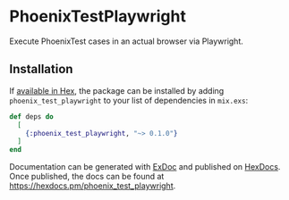# PhoenixTestPlaywright

Execute PhoenixTest cases in an actual browser via Playwright.

## Installation

If [available in Hex](https://hex.pm/docs/publish), the package can be installed
by adding `phoenix_test_playwright` to your list of dependencies in `mix.exs`:

```elixir
def deps do
  [
    {:phoenix_test_playwright, "~> 0.1.0"}
  ]
end
```

Documentation can be generated with [ExDoc](https://github.com/elixir-lang/ex_doc)
and published on [HexDocs](https://hexdocs.pm). Once published, the docs can
be found at <https://hexdocs.pm/phoenix_test_playwright>.
